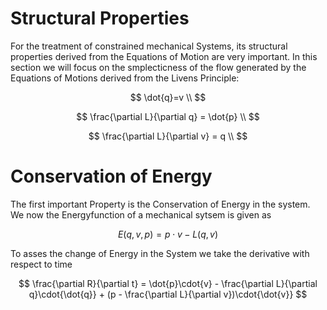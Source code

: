 # Structural Properties
For the treatment of constrained mechanical Systems, its structural properties derived from the Equations of Motion are very important. In this section we will focus on the smplecticness of the flow generated by the Equations of Motions derived from the Livens Principle:

$$
\dot{q}=v \\
$$

$$
\frac{\partial L}{\partial q} = 
            \dot{p} \\
$$

$$
\frac{\partial L}{\partial v} = q \\
$$

# Conservation of Energy
The first important Property is the Conservation of Energy in the system.
We now the Energyfunction of a mechanical sytsem is given as

$$
E(q,v,p) = p\cdot{v} - L(q,v)
$$

To asses the change of Energy in the System we take the derivative with respect to time

$$
\frac{\partial R}{\partial t} = \dot{p}\cdot{v} - \frac{\partial L}{\partial q}\cdot{\dot{q}} + (p - \frac{\partial L}{\partial v})\cdot{\dot{v}}
$$